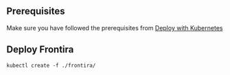 ## Prerequisites

Make sure you have followed the prerequisites from [Deploy with Kubernetes](../README.md)

## Deploy Frontira

```
kubectl create -f ./frontira/
```
